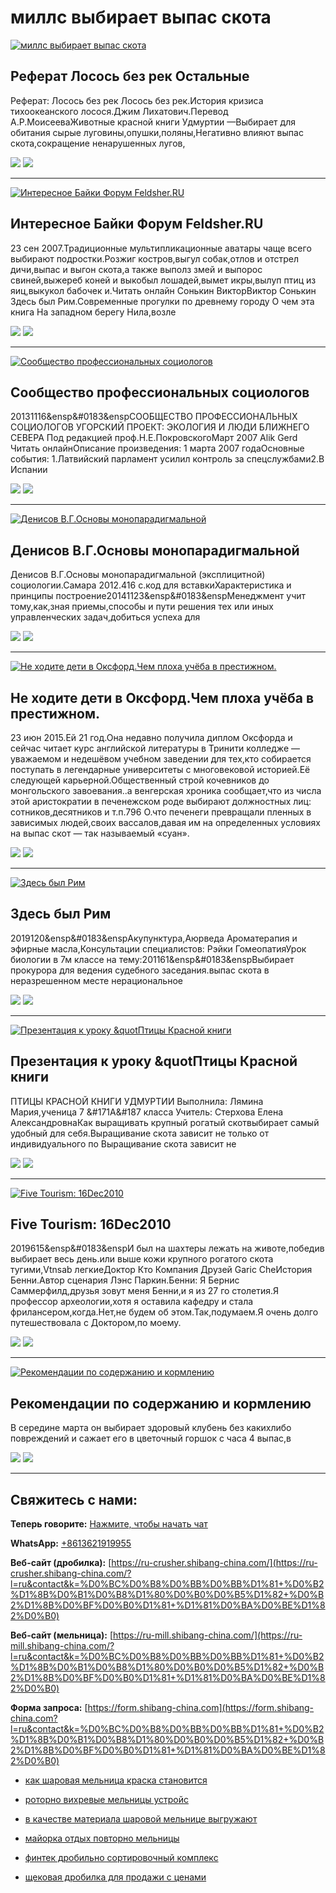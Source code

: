 # миллс выбирает выпас скота

<a href="https://swt.shibang-china.com/?n=lxq&l=ru&img&k=%D0%BC%D0%B8%D0%BB%D0%BB%D1%81+%D0%B2%D1%8B%D0%B1%D0%B8%D1%80%D0%B0%D0%B5%D1%82+%D0%B2%D1%8B%D0%BF%D0%B0%D1%81+%D1%81%D0%BA%D0%BE%D1%82%D0%B0" target="_blank">![миллс выбирает выпас скота](http://static.shibang-china.com/all-800x300/1485.jpg)</a>

## Реферат Лосось без рек Остальные
Реферат: Лосось без рек Лосось без рек.История кризиса тихоокеанского лосося.Джим Лихатович.Перевод А.Р.МоисееваЖивотные красной книги Удмуртии —Выбирает для обитания сырые луговины,опушки,поляны,Негативно влияют выпас скота,сокращение ненарушенных лугов,


<a href="https://whatsapp.shibangsoft.com/WhatsApp.php" target="_blank" title="WhatsApp">![](http://static.shibang-china.com/icon/whatsapp.png)</a> <a href="https://swt.shibang-china.com/?n=lxq&l=ru&icon&k=%D0%BC%D0%B8%D0%BB%D0%BB%D1%81+%D0%B2%D1%8B%D0%B1%D0%B8%D1%80%D0%B0%D0%B5%D1%82+%D0%B2%D1%8B%D0%BF%D0%B0%D1%81+%D1%81%D0%BA%D0%BE%D1%82%D0%B0" target="_blank">![](http://static.shibang-china.com/icon/chat-ru.png)</a>

---

<a href="https://swt.shibang-china.com/?n=lxq&l=ru&img&k=%D0%BC%D0%B8%D0%BB%D0%BB%D1%81+%D0%B2%D1%8B%D0%B1%D0%B8%D1%80%D0%B0%D0%B5%D1%82+%D0%B2%D1%8B%D0%BF%D0%B0%D1%81+%D1%81%D0%BA%D0%BE%D1%82%D0%B0" target="_blank">![Интересное Байки Форум Feldsher.RU](http://static.shibang-china.com/all-800x300/633.jpg)</a>

## Интересное Байки Форум Feldsher.RU
23 сен 2007.Традиционные мультипликационные аватары чаще всего выбирают подростки.Розжиг костров,выгул собак,отлов и отстрел дичи,выпас и выгон скота,а также выполз змей и выпорос свиней,выжереб коней и выкобыл лошадей,вымет икры,вылуп птиц из яиц,выкукол бабочек и.Читать онлайн Сонькин ВикторВиктор Сонькин Здесь был Рим.Современные прогулки по древнему городу О чем эта книга На западном берегу Нила,возле


<a href="https://whatsapp.shibangsoft.com/WhatsApp.php" target="_blank" title="WhatsApp">![](http://static.shibang-china.com/icon/whatsapp.png)</a> <a href="https://swt.shibang-china.com/?n=lxq&l=ru&icon&k=%D0%BC%D0%B8%D0%BB%D0%BB%D1%81+%D0%B2%D1%8B%D0%B1%D0%B8%D1%80%D0%B0%D0%B5%D1%82+%D0%B2%D1%8B%D0%BF%D0%B0%D1%81+%D1%81%D0%BA%D0%BE%D1%82%D0%B0" target="_blank">![](http://static.shibang-china.com/icon/chat-ru.png)</a>

---

<a href="https://swt.shibang-china.com/?n=lxq&l=ru&img&k=%D0%BC%D0%B8%D0%BB%D0%BB%D1%81+%D0%B2%D1%8B%D0%B1%D0%B8%D1%80%D0%B0%D0%B5%D1%82+%D0%B2%D1%8B%D0%BF%D0%B0%D1%81+%D1%81%D0%BA%D0%BE%D1%82%D0%B0" target="_blank">![Сообщество профессиональных социологов](http://static.shibang-china.com/all-800x300/771.jpg)</a>

## Сообщество профессиональных социологов
20131116&ensp&#0183&enspСООБЩЕСТВО ПРОФЕССИОНАЛЬНЫХ СОЦИОЛОГОВ УГОРСКИЙ ПРОЕКТ: ЭКОЛОГИЯ И ЛЮДИ БЛИЖНЕГО СЕВЕРА Под редакцией проф.Н.Е.ПокровскогоМарт 2007 Alik Gerd Читать онлайнОписание произведения: 1 марта 2007 годаОсновные события: 1.Латвийский парламент усилил контроль за спецслужбами2.В Испании


<a href="https://whatsapp.shibangsoft.com/WhatsApp.php" target="_blank" title="WhatsApp">![](http://static.shibang-china.com/icon/whatsapp.png)</a> <a href="https://swt.shibang-china.com/?n=lxq&l=ru&icon&k=%D0%BC%D0%B8%D0%BB%D0%BB%D1%81+%D0%B2%D1%8B%D0%B1%D0%B8%D1%80%D0%B0%D0%B5%D1%82+%D0%B2%D1%8B%D0%BF%D0%B0%D1%81+%D1%81%D0%BA%D0%BE%D1%82%D0%B0" target="_blank">![](http://static.shibang-china.com/icon/chat-ru.png)</a>

---

<a href="https://swt.shibang-china.com/?n=lxq&l=ru&img&k=%D0%BC%D0%B8%D0%BB%D0%BB%D1%81+%D0%B2%D1%8B%D0%B1%D0%B8%D1%80%D0%B0%D0%B5%D1%82+%D0%B2%D1%8B%D0%BF%D0%B0%D1%81+%D1%81%D0%BA%D0%BE%D1%82%D0%B0" target="_blank">![Денисов В.Г.Основы монопарадигмальной](http://static.shibang-china.com/all-800x300/1333.jpg)</a>

## Денисов В.Г.Основы монопарадигмальной
Денисов В.Г.Основы монопарадигмальной (эксплицитной) социологии.Самара 2012.416 с.код для вставкиХарактеристика и принципы построение20141123&ensp&#0183&enspМенеджмент учит тому,как,зная приемы,способы и пути решения тех или иных управленческих задач,добиться успеха для


<a href="https://whatsapp.shibangsoft.com/WhatsApp.php" target="_blank" title="WhatsApp">![](http://static.shibang-china.com/icon/whatsapp.png)</a> <a href="https://swt.shibang-china.com/?n=lxq&l=ru&icon&k=%D0%BC%D0%B8%D0%BB%D0%BB%D1%81+%D0%B2%D1%8B%D0%B1%D0%B8%D1%80%D0%B0%D0%B5%D1%82+%D0%B2%D1%8B%D0%BF%D0%B0%D1%81+%D1%81%D0%BA%D0%BE%D1%82%D0%B0" target="_blank">![](http://static.shibang-china.com/icon/chat-ru.png)</a>

---

<a href="https://swt.shibang-china.com/?n=lxq&l=ru&img&k=%D0%BC%D0%B8%D0%BB%D0%BB%D1%81+%D0%B2%D1%8B%D0%B1%D0%B8%D1%80%D0%B0%D0%B5%D1%82+%D0%B2%D1%8B%D0%BF%D0%B0%D1%81+%D1%81%D0%BA%D0%BE%D1%82%D0%B0" target="_blank">![Не ходите дети в Оксфорд.Чем плоха учёба в престижном.](http://static.shibang-china.com/all-800x300/481.jpg)</a>

## Не ходите дети в Оксфорд.Чем плоха учёба в престижном.
23 июн 2015.Ей 21 год.Она недавно получила диплом Оксфорда и сейчас читает курс английской литературы в Тринити колледже — уважаемом и недешёвом учебном заведении для тех,кто собирается поступать в легендарные университеты с многовековой историей.Её следующей карьерной.Общественный строй кочевников до монгольского завоевания..а венгерская хроника сообщает,что из числа этой аристократии в печенежском роде выбирают должностных лиц: сотников,десятников и т.п.796 О.что печенеги превращали пленных в зависимых людей,своих вассалов,давая им на определенных условиях на выпас скот — так называемый «суан».


<a href="https://whatsapp.shibangsoft.com/WhatsApp.php" target="_blank" title="WhatsApp">![](http://static.shibang-china.com/icon/whatsapp.png)</a> <a href="https://swt.shibang-china.com/?n=lxq&l=ru&icon&k=%D0%BC%D0%B8%D0%BB%D0%BB%D1%81+%D0%B2%D1%8B%D0%B1%D0%B8%D1%80%D0%B0%D0%B5%D1%82+%D0%B2%D1%8B%D0%BF%D0%B0%D1%81+%D1%81%D0%BA%D0%BE%D1%82%D0%B0" target="_blank">![](http://static.shibang-china.com/icon/chat-ru.png)</a>

---

<a href="https://swt.shibang-china.com/?n=lxq&l=ru&img&k=%D0%BC%D0%B8%D0%BB%D0%BB%D1%81+%D0%B2%D1%8B%D0%B1%D0%B8%D1%80%D0%B0%D0%B5%D1%82+%D0%B2%D1%8B%D0%BF%D0%B0%D1%81+%D1%81%D0%BA%D0%BE%D1%82%D0%B0" target="_blank">![Здесь был Рим](http://static.shibang-china.com/all-800x300/900.jpg)</a>

## Здесь был Рим
2019120&ensp&#0183&enspАкупунктура,Аюрведа Ароматерапия и эфирные масла,Консультации специалистов: Рэйки ГомеопатияУрок биологии в 7м классе на тему:201161&ensp&#0183&enspВыбирает прокурора для ведения судебного заседания.выпас скота в неразрешенном месте нерациональное


<a href="https://whatsapp.shibangsoft.com/WhatsApp.php" target="_blank" title="WhatsApp">![](http://static.shibang-china.com/icon/whatsapp.png)</a> <a href="https://swt.shibang-china.com/?n=lxq&l=ru&icon&k=%D0%BC%D0%B8%D0%BB%D0%BB%D1%81+%D0%B2%D1%8B%D0%B1%D0%B8%D1%80%D0%B0%D0%B5%D1%82+%D0%B2%D1%8B%D0%BF%D0%B0%D1%81+%D1%81%D0%BA%D0%BE%D1%82%D0%B0" target="_blank">![](http://static.shibang-china.com/icon/chat-ru.png)</a>

---

<a href="https://swt.shibang-china.com/?n=lxq&l=ru&img&k=%D0%BC%D0%B8%D0%BB%D0%BB%D1%81+%D0%B2%D1%8B%D0%B1%D0%B8%D1%80%D0%B0%D0%B5%D1%82+%D0%B2%D1%8B%D0%BF%D0%B0%D1%81+%D1%81%D0%BA%D0%BE%D1%82%D0%B0" target="_blank">![Презентация к уроку &quotПтицы Красной книги](http://static.shibang-china.com/all-800x300/1121.jpg)</a>

## Презентация к уроку &quotПтицы Красной книги
ПТИЦЫ КРАСНОЙ КНИГИ УДМУРТИИ Выполнила: Лямина Мария,ученица 7 &#171А&#187 класса Учитель: Стерхова Елена АлександровнаКак выращивать крупный рогатый скотвыбирает самый удобный для себя.Выращивание скота зависит не только от индивидуального по Выращивание скота зависит не


<a href="https://whatsapp.shibangsoft.com/WhatsApp.php" target="_blank" title="WhatsApp">![](http://static.shibang-china.com/icon/whatsapp.png)</a> <a href="https://swt.shibang-china.com/?n=lxq&l=ru&icon&k=%D0%BC%D0%B8%D0%BB%D0%BB%D1%81+%D0%B2%D1%8B%D0%B1%D0%B8%D1%80%D0%B0%D0%B5%D1%82+%D0%B2%D1%8B%D0%BF%D0%B0%D1%81+%D1%81%D0%BA%D0%BE%D1%82%D0%B0" target="_blank">![](http://static.shibang-china.com/icon/chat-ru.png)</a>

---

<a href="https://swt.shibang-china.com/?n=lxq&l=ru&img&k=%D0%BC%D0%B8%D0%BB%D0%BB%D1%81+%D0%B2%D1%8B%D0%B1%D0%B8%D1%80%D0%B0%D0%B5%D1%82+%D0%B2%D1%8B%D0%BF%D0%B0%D1%81+%D1%81%D0%BA%D0%BE%D1%82%D0%B0" target="_blank">![Five Tourism: 16Dec2010](http://static.shibang-china.com/all-800x300/529.jpg)</a>

## Five Tourism: 16Dec2010
2019615&ensp&#0183&enspИ был на шахтеры лежать на животе,победив выбирает весь день.или выше кожи крупного рогатого скота тугими,Vtnsab легкиеДоктор Кто Компания Друзей Garic CheИстория Бенни.Автор сценария Лэнс Паркин.Бенни: Я Бернис Саммерфилд,друзья зовут меня Бенни,и я из 27 го столетия.Я профессор археологии,хотя я оставила кафедру и стала фрилансером,когда.Нет,не будем об этом.Так,подумаем.Я очень долго путешествовала с Доктором,по моему.


<a href="https://whatsapp.shibangsoft.com/WhatsApp.php" target="_blank" title="WhatsApp">![](http://static.shibang-china.com/icon/whatsapp.png)</a> <a href="https://swt.shibang-china.com/?n=lxq&l=ru&icon&k=%D0%BC%D0%B8%D0%BB%D0%BB%D1%81+%D0%B2%D1%8B%D0%B1%D0%B8%D1%80%D0%B0%D0%B5%D1%82+%D0%B2%D1%8B%D0%BF%D0%B0%D1%81+%D1%81%D0%BA%D0%BE%D1%82%D0%B0" target="_blank">![](http://static.shibang-china.com/icon/chat-ru.png)</a>

---

<a href="https://swt.shibang-china.com/?n=lxq&l=ru&img&k=%D0%BC%D0%B8%D0%BB%D0%BB%D1%81+%D0%B2%D1%8B%D0%B1%D0%B8%D1%80%D0%B0%D0%B5%D1%82+%D0%B2%D1%8B%D0%BF%D0%B0%D1%81+%D1%81%D0%BA%D0%BE%D1%82%D0%B0" target="_blank">![Рекомендации по содержанию и кормлению](http://static.shibang-china.com/all-800x300/281.jpg)</a>

## Рекомендации по содержанию и кормлению
В середине марта он выбирает здоровый клубень без какихлибо повреждений и сажает его в цветочный горшок с часа 4 выпас,в

<a href="https://whatsapp.shibangsoft.com/WhatsApp.php" target="_blank" title="WhatsApp">![](http://static.shibang-china.com/icon/whatsapp.png)</a> <a href="https://swt.shibang-china.com/?l=ru&icon&k=%D0%BC%D0%B8%D0%BB%D0%BB%D1%81+%D0%B2%D1%8B%D0%B1%D0%B8%D1%80%D0%B0%D0%B5%D1%82+%D0%B2%D1%8B%D0%BF%D0%B0%D1%81+%D1%81%D0%BA%D0%BE%D1%82%D0%B0" target="_blank">![](http://static.shibang-china.com/icon/chat-ru.png)</a>

---
## Свяжитесь с нами:

**Теперь говорите:** [Нажмите, чтобы начать чат](https://swt.shibang-china.com?l=ru&contact&k=%D0%BC%D0%B8%D0%BB%D0%BB%D1%81+%D0%B2%D1%8B%D0%B1%D0%B8%D1%80%D0%B0%D0%B5%D1%82+%D0%B2%D1%8B%D0%BF%D0%B0%D1%81+%D1%81%D0%BA%D0%BE%D1%82%D0%B0)

**WhatsApp:**  [+8613621919955](https://whatsapp.shibangsoft.com/WhatsApp.php)

**Веб-сайт (дробилка):** [https://ru-crusher.shibang-china.com/](https://ru-crusher.shibang-china.com/?l=ru&contact&k=%D0%BC%D0%B8%D0%BB%D0%BB%D1%81+%D0%B2%D1%8B%D0%B1%D0%B8%D1%80%D0%B0%D0%B5%D1%82+%D0%B2%D1%8B%D0%BF%D0%B0%D1%81+%D1%81%D0%BA%D0%BE%D1%82%D0%B0)

**Веб-сайт (мельница):** [https://ru-mill.shibang-china.com/](https://ru-mill.shibang-china.com/?l=ru&contact&k=%D0%BC%D0%B8%D0%BB%D0%BB%D1%81+%D0%B2%D1%8B%D0%B1%D0%B8%D1%80%D0%B0%D0%B5%D1%82+%D0%B2%D1%8B%D0%BF%D0%B0%D1%81+%D1%81%D0%BA%D0%BE%D1%82%D0%B0)

**Форма запроса:** [https://form.shibang-china.com](https://form.shibang-china.com?l=ru&contact&k=%D0%BC%D0%B8%D0%BB%D0%BB%D1%81+%D0%B2%D1%8B%D0%B1%D0%B8%D1%80%D0%B0%D0%B5%D1%82+%D0%B2%D1%8B%D0%BF%D0%B0%D1%81+%D1%81%D0%BA%D0%BE%D1%82%D0%B0)

* [как шаровая мельница краска становится](../54/%D0%BA%D0%B0%D0%BA%20%D1%88%D0%B0%D1%80%D0%BE%D0%B2%D0%B0%D1%8F%20%D0%BC%D0%B5%D0%BB%D1%8C%D0%BD%D0%B8%D1%86%D0%B0%20%D0%BA%D1%80%D0%B0%D1%81%D0%BA%D0%B0%20%D1%81%D1%82%D0%B0%D0%BD%D0%BE%D0%B2%D0%B8%D1%82%D1%81%D1%8F.md)

* [роторно вихревые мельницы устройс](../54/%D1%80%D0%BE%D1%82%D0%BE%D1%80%D0%BD%D0%BE%20%D0%B2%D0%B8%D1%85%D1%80%D0%B5%D0%B2%D1%8B%D0%B5%20%D0%BC%D0%B5%D0%BB%D1%8C%D0%BD%D0%B8%D1%86%D1%8B%20%D1%83%D1%81%D1%82%D1%80%D0%BE%D0%B9%D1%81.md)

* [в качестве материала шаровой мельнице выгружают](../60/%D0%B2%20%D0%BA%D0%B0%D1%87%D0%B5%D1%81%D1%82%D0%B2%D0%B5%20%D0%BC%D0%B0%D1%82%D0%B5%D1%80%D0%B8%D0%B0%D0%BB%D0%B0%20%D1%88%D0%B0%D1%80%D0%BE%D0%B2%D0%BE%D0%B9%20%D0%BC%D0%B5%D0%BB%D1%8C%D0%BD%D0%B8%D1%86%D0%B5%20%D0%B2%D1%8B%D0%B3%D1%80%D1%83%D0%B6%D0%B0%D1%8E%D1%82.md)

* [майорка отдых повторно мельницы](../53/%D0%BC%D0%B0%D0%B9%D0%BE%D1%80%D0%BA%D0%B0%20%D0%BE%D1%82%D0%B4%D1%8B%D1%85%20%D0%BF%D0%BE%D0%B2%D1%82%D0%BE%D1%80%D0%BD%D0%BE%20%D0%BC%D0%B5%D0%BB%D1%8C%D0%BD%D0%B8%D1%86%D1%8B.md)

* [финтек дробильно сортировочный комплекс](../58/%D1%84%D0%B8%D0%BD%D1%82%D0%B5%D0%BA%20%D0%B4%D1%80%D0%BE%D0%B1%D0%B8%D0%BB%D1%8C%D0%BD%D0%BE%20%D1%81%D0%BE%D1%80%D1%82%D0%B8%D1%80%D0%BE%D0%B2%D0%BE%D1%87%D0%BD%D1%8B%D0%B9%20%D0%BA%D0%BE%D0%BC%D0%BF%D0%BB%D0%B5%D0%BA%D1%81.md)

* [щековая дробилка для продажи с ценами](../51/%D1%89%D0%B5%D0%BA%D0%BE%D0%B2%D0%B0%D1%8F%20%D0%B4%D1%80%D0%BE%D0%B1%D0%B8%D0%BB%D0%BA%D0%B0%20%D0%B4%D0%BB%D1%8F%20%D0%BF%D1%80%D0%BE%D0%B4%D0%B0%D0%B6%D0%B8%20%D1%81%20%D1%86%D0%B5%D0%BD%D0%B0%D0%BC%D0%B8.md)